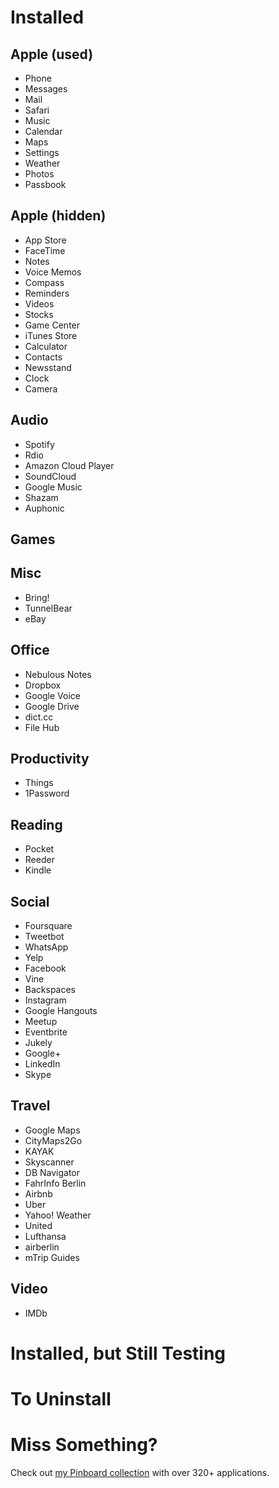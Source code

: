 # Installed 

## Apple (used)

* Phone
* Messages
* Mail
* Safari
* Music
* Calendar
* Maps
* Settings
* Weather
* Photos
* Passbook

## Apple (hidden)

* App Store
* FaceTime
* Notes
* Voice Memos
* Compass
* Reminders
* Videos
* Stocks
* Game Center
* iTunes Store
* Calculator
* Contacts
* Newsstand
* Clock
* Camera

## Audio

* Spotify
* Rdio
* Amazon Cloud Player
* SoundCloud
* Google Music
* Shazam
* Auphonic 

## Games

## Misc

* Bring!
* TunnelBear
* eBay

## Office

* Nebulous Notes
* Dropbox
* Google Voice
* Google Drive
* dict.cc
* File Hub

## Productivity

* Things
* 1Password

## Reading

* Pocket
* Reeder
* Kindle

## Social

* Foursquare
* Tweetbot
* WhatsApp
* Yelp
* Facebook
* Vine
* Backspaces
* Instagram
* Google Hangouts
* Meetup
* Eventbrite
* Jukely
* Google+
* LinkedIn
* Skype

## Travel

* Google Maps
* CityMaps2Go
* KAYAK
* Skyscanner
* DB Navigator
* FahrInfo Berlin
* Airbnb
* Uber
* Yahoo! Weather
* United
* Lufthansa
* airberlin
* mTrip Guides

## Video

* IMDb


# Installed, but Still Testing 


# To Uninstall


# Miss Something?

Check out [my Pinboard collection](https://pinboard.in/u:michaelx/t:iphone/t:application/) with over 320+ applications.